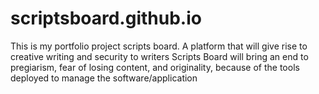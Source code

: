 # scriptsboard.github.io
This is my portfolio project scripts board. A platform that will give rise to creative writing and security to writers
Scripts Board will bring an end to pregiarism, fear of losing content, and originality, because of the tools deployed to manage the software/application 
